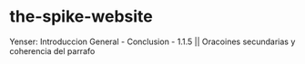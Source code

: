 ﻿# the-spike-website
Yenser: Introduccion General - Conclusion - 1.1.5 || Oracoines secundarias   y coherencia del parrafo

